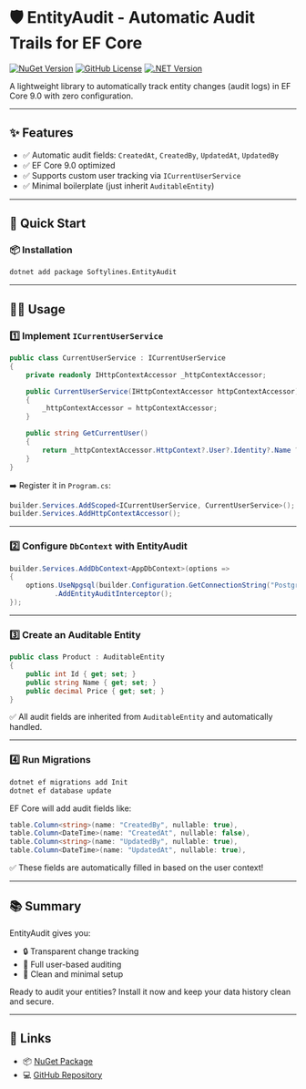 # 🛡️ EntityAudit - Automatic Audit Trails for EF Core

[![NuGet Version](https://img.shields.io/nuget/v/Softylines.EntityAudit?color=blue&logo=nuget)](https://www.nuget.org/packages/Softylines.EntityAudit)
[![GitHub License](https://img.shields.io/github/license/fadiroot/EntityAudit)](LICENSE)
[![.NET Version](https://img.shields.io/badge/.NET-9.0-purple.svg)](https://dotnet.microsoft.com)

A lightweight library to automatically track entity changes (audit logs) in EF Core 9.0 with zero configuration.


---

## ✨ Features

- ✅ Automatic audit fields: `CreatedAt`, `CreatedBy`, `UpdatedAt`, `UpdatedBy`
- ✅ EF Core 9.0 optimized
- ✅ Supports custom user tracking via `ICurrentUserService`
- ✅ Minimal boilerplate (just inherit `AuditableEntity`)

---

## 🚀 Quick Start

### 📦 Installation

```bash
dotnet add package Softylines.EntityAudit
```

---

## 🧑‍💻 Usage

### 1️⃣ Implement `ICurrentUserService`

```csharp
public class CurrentUserService : ICurrentUserService
{
    private readonly IHttpContextAccessor _httpContextAccessor;

    public CurrentUserService(IHttpContextAccessor httpContextAccessor)
    {
        _httpContextAccessor = httpContextAccessor;
    }

    public string GetCurrentUser()
    {
        return _httpContextAccessor.HttpContext?.User?.Identity?.Name ?? "System";
    }
}
```


➡️ Register it in `Program.cs`:

```csharp
builder.Services.AddScoped<ICurrentUserService, CurrentUserService>();
builder.Services.AddHttpContextAccessor();
```

---

### 2️⃣ Configure `DbContext` with EntityAudit

```csharp
builder.Services.AddDbContext<AppDbContext>(options =>
{
    options.UseNpgsql(builder.Configuration.GetConnectionString("Postgres"))
           .AddEntityAuditInterceptor();
});
```


---

### 3️⃣ Create an Auditable Entity

```csharp
public class Product : AuditableEntity
{
    public int Id { get; set; }
    public string Name { get; set; }
    public decimal Price { get; set; }
}
```


✅ All audit fields are inherited from `AuditableEntity` and automatically handled.

---

### 4️⃣ Run Migrations

```bash
dotnet ef migrations add Init
dotnet ef database update
```

EF Core will add audit fields like:

```csharp
table.Column<string>(name: "CreatedBy", nullable: true),
table.Column<DateTime>(name: "CreatedAt", nullable: false),
table.Column<string>(name: "UpdatedBy", nullable: true),
table.Column<DateTime>(name: "UpdatedAt", nullable: true),
```


✅ These fields are automatically filled in based on the user context!

---

## 📚 Summary

EntityAudit gives you:

- 🔒 Transparent change tracking  
- 👤 Full user-based auditing  
- 🧼 Clean and minimal setup  

Ready to audit your entities? Install it now and keep your data history clean and secure.

---

## 🔗 Links

- 📦 [NuGet Package](https://www.nuget.org/packages/Softylines.EntityAudit)
- 💻 [GitHub Repository](https://github.com/fadiroot/EntityAudit)
